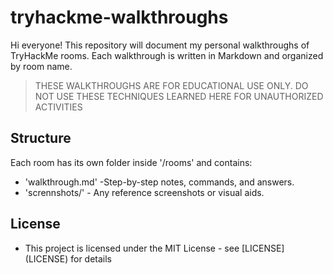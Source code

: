 # tryhackme-walkthroughs
Hi everyone! This repository will document my personal walkthroughs of TryHackMe rooms. Each walkthrough is written in Markdown and organized by room name.
> THESE WALKTHROUGHS ARE FOR EDUCATIONAL USE ONLY. DO NOT USE THESE TECHNIQUES LEARNED HERE FOR UNAUTHORIZED ACTIVITIES
## Structure
Each room has its own folder inside '/rooms' and contains:
- 'walkthrough.md' -Step-by-step notes, commands, and answers.
-  'scrennshots/' - Any reference screenshots or visual aids.
## License
-  This project is licensed under the MIT License - see [LICENSE] (LICENSE) for details
